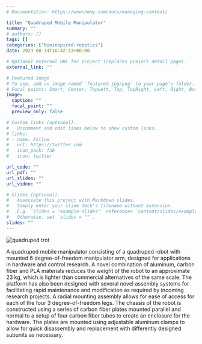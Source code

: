 ```yaml
---
# Documentation: https://wowchemy.com/docs/managing-content/

title: "Quadruped Mobile Manipulator"
summary: ""
# authors: []
tags: []
categories: ["bioinspired-robotics"]
date: 2023-08-14T16:42:13+08:00

# Optional external URL for project (replaces project detail page).
external_link: ""

# Featured image
# To use, add an image named `featured.jpg/png` to your page's folder.
# Focal points: Smart, Center, TopLeft, Top, TopRight, Left, Right, BottomLeft, Bottom, BottomRight.
image:
  caption: ""
  focal_point: ""
  preview_only: false

# Custom links (optional).
#   Uncomment and edit lines below to show custom links.
# links:
# - name: Follow
#   url: https://twitter.com
#   icon_pack: fab
#   icon: twitter

url_code: ""
url_pdf: ""
url_slides: ""
url_video: ""

# Slides (optional).
#   Associate this project with Markdown slides.
#   Simply enter your slide deck's filename without extension.
#   E.g. `slides = "example-slides"` references `content/slides/example-slides.md`.
#   Otherwise, set `slides = ""`.
slides: ""
---
```


![quadruped trot](trot.gif)

A quadruped mobile manipulator consisting of a quadruped robot with mounted 6 degree-of-freedom manipulator arm, designed for applications in hardware and control research. A novel combination of aluminum, carbon fiber and PLA materials reduces the weight of the robot to an approximate 23 kg, which is lighter than commercial alternatives of the same scale. The platform has also been designed with several novel assembly systems for facilitating rapid maintenance and modification as required by incoming research projects. A radial mounting assembly allows for ease of access for each of the four 3 degree-of-freedom legs. The chassis of the robot is constructed using a series of carbon fiber plates mounted parallel and normal to a setup of four carbon fiber tubes to create an enclosure for the hardware. The plates are mounted using adjustable aluminum clamps to allow for quick disassembly and replacement with differently designed subunits as necessary.

